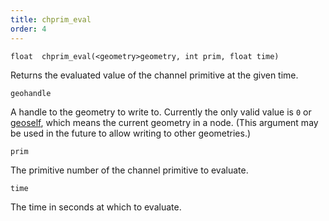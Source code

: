 ```yaml
---
title: chprim_eval
order: 4
---
```

`float  chprim_eval(<geometry>geometry, int prim, float time)`

Returns the evaluated value of the channel primitive at the given time.

`geohandle`

A handle to the geometry to write to. Currently the only valid value is `0` or [geoself](geoself.html "Returns a handle to the current geometry."), which means the current geometry in a node. (This argument may be used in the future to allow writing to other geometries.)

`prim`

The primitive number of the channel primitive to evaluate.

`time`

The time in seconds at which to evaluate.
